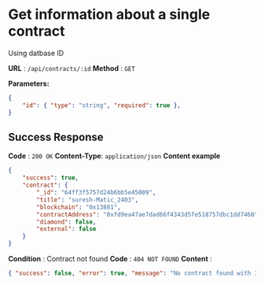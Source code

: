 # Get information about a single contract
Using datbase ID

**URL** : `/api/contracts/:id`
**Method** : `GET`

**Parameters:**
```json
{
    "id": { "type": "string", "required": true },
}
```

## Success Response
**Code** : `200 OK`
**Content-Type**: `application/json`
**Content example**
```json
{
    "success": true,
    "contract": {
        "_id": "64ff3f5757d24b6bb5e45009",
        "title": "suresh-Matic_2403",
        "blockchain": "0x13881",
        "contractAddress": "0xfd9ea47ae7dad66f4343d5fe518757dbc1dd7460",
        "diamond": false,
        "external": false
    }
}
```

**Condition** : Contract not found
**Code** : `404 NOT FOUND`
**Content** : 
```json
{ "success": false, "error": true, "message": "No contract found with ID ${id}" }
```